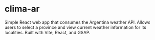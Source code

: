 # clima-ar
Simple React web app that consumes the Argentina weather API. Allows users to select a province and view current weather information for its localities. Built with Vite, React, and GSAP.

